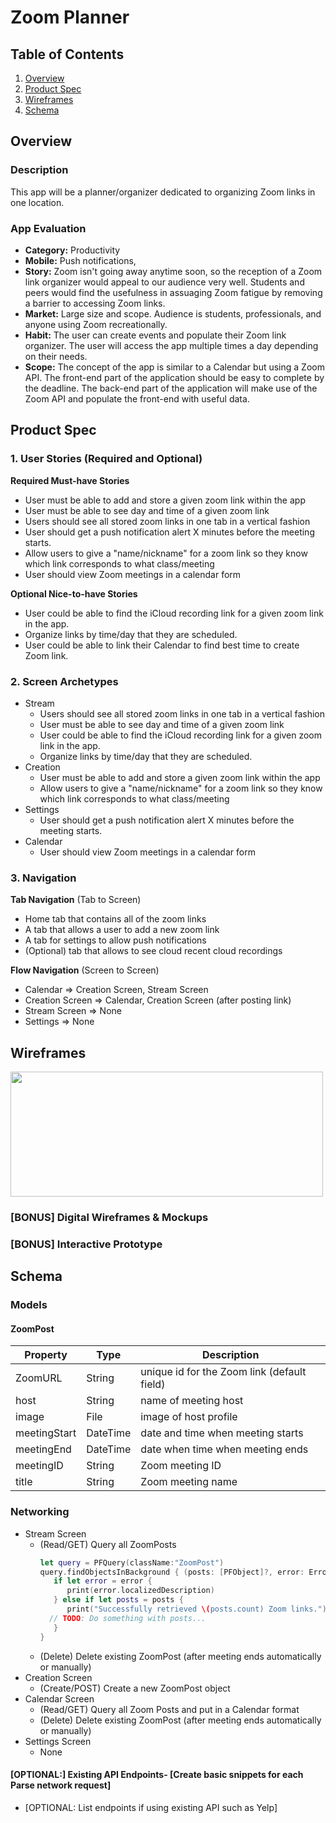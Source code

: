 # Zoom Planner

## Table of Contents
1. [Overview](#Overview)
1. [Product Spec](#Product-Spec)
1. [Wireframes](#Wireframes)
2. [Schema](#Schema)

## Overview
### Description
This app will be a planner/organizer dedicated to organizing Zoom links in one location. 

### App Evaluation
- **Category:** Productivity
- **Mobile:** Push notifications, 
- **Story:** Zoom isn't going away anytime soon, so the reception of a Zoom link organizer would appeal to our audience very well. Students and peers would find the usefulness in assuaging Zoom fatigue by removing a barrier to accessing Zoom links. 
- **Market:** Large size and scope. Audience is students, professionals, and anyone using Zoom recreationally. 
- **Habit:** The user can create events and populate their Zoom link organizer. The user will access the app multiple times a day depending on their needs. 
- **Scope:** The concept of the app is similar to a Calendar but using a Zoom API. The front-end part of the application should be easy to complete by the deadline. The back-end part of the application will make use of the Zoom API and populate the front-end with useful data. 

## Product Spec

### 1. User Stories (Required and Optional)

**Required Must-have Stories**
* User must be able to add and store a given zoom link within the app
* User must be able to see day and time of a given zoom link
* Users should see all stored zoom links in one tab in a vertical fashion
* User should get a push notification alert X minutes before the meeting starts.
* Allow users to give a "name/nickname" for a zoom link so they know which link corresponds to what class/meeting
* User should view Zoom meetings in a calendar form

**Optional Nice-to-have Stories**

* User could be able to find the iCloud recording link for a given zoom link in the app.
* Organize links by time/day that they are scheduled.
* User could be able to link their Calendar to find best time to create Zoom link.

### 2. Screen Archetypes

* Stream 
    * Users should see all stored zoom links in one tab in a vertical fashion   
    * User must be able to see day and time of a given zoom link
    * User could be able to find the iCloud recording link for a given zoom link in the app.
    * Organize links by time/day that they are scheduled.
* Creation
    * User must be able to add and store a given zoom link within the app
    * Allow users to give a "name/nickname" for a zoom link so they know which link corresponds to what class/meeting
* Settings
    * User should get a push notification alert X minutes before the meeting starts.
* Calendar
    * User should view Zoom meetings in a calendar form

### 3. Navigation

**Tab Navigation** (Tab to Screen)

* Home tab that contains all of the zoom links
* A tab that allows a user to add a new zoom link
* A tab for settings to allow push notifications 
* (Optional) tab that allows to see cloud recent cloud recordings

**Flow Navigation** (Screen to Screen)

* Calendar
  => Creation Screen, Stream Screen
* Creation Screen
  => Calendar, Creation Screen (after posting link)
* Stream Screen
  => None
* Settings
  => None 

## Wireframes
<img src= "https://user-images.githubusercontent.com/77361496/111385297-f4724f00-8680-11eb-923a-674f43a0ec26.jpg" width="500" height="200"> 

### [BONUS] Digital Wireframes & Mockups

### [BONUS] Interactive Prototype

## Schema 
### Models
#### ZoomPost
   | Property      | Type     | Description |
   | ------------- | -------- | ------------|
   | ZoomURL      | String   | unique id for the Zoom link (default field) |
   | host        | String | name of meeting host |
   | image         | File     | image of host profile |
   | meetingStart     | DateTime | date and time when meeting starts |
   | meetingEnd     | DateTime | date when time when meeting ends |
   | meetingID     | String | Zoom meeting ID |
   | title | String | Zoom meeting name | 
   
### Networking
- Stream Screen
    - (Read/GET) Query all ZoomPosts
         ```swift
         let query = PFQuery(className:"ZoomPost")
         query.findObjectsInBackground { (posts: [PFObject]?, error: Error?) in
            if let error = error { 
               print(error.localizedDescription)
            } else if let posts = posts {
               print("Successfully retrieved \(posts.count) Zoom links.")
           // TODO: Do something with posts...
            }
         }
         ```
    - (Delete) Delete existing ZoomPost (after meeting ends automatically or manually) 
- Creation Screen
    - (Create/POST) Create a new ZoomPost object
- Calendar Screen
    - (Read/GET) Query all Zoom Posts and put in a Calendar format 
    - (Delete) Delete existing ZoomPost (after meeting ends automatically or manually) 
- Settings Screen
    - None 

#### [OPTIONAL:] Existing API Endpoints- [Create basic snippets for each Parse network request]
- [OPTIONAL: List endpoints if using existing API such as Yelp]

